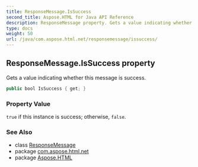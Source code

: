 ```yaml
---
title: ResponseMessage.IsSuccess
second_title: Aspose.HTML for Java API Reference
description: ResponseMessage property. Gets a value indicating whether this message is success
type: docs
weight: 50
url: /java/com.aspose.html.net/responsemessage/issuccess/
---
```

## ResponseMessage.IsSuccess property

Gets a value indicating whether this message is success.

```java
public bool IsSuccess { get; }
```

### Property Value

`true` if this instance is success; otherwise, `false`.

### See Also

* class [ResponseMessage](../)
* package [com.aspose.html.net](../../../com.aspose.html.net/)
* package [Aspose.HTML](../../../)
